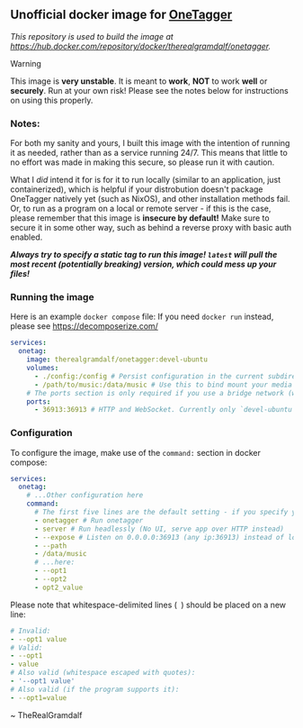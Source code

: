 ## **Unofficial** docker image for [OneTagger](https://github.com/Marekkon5/onetagger)

*This repository is used to build the image at https://hub.docker.com/repository/docker/therealgramdalf/onetagger.*


> [!WARNING]
> This image is **very unstable**. It is meant to **work**, **NOT** to work **well** or **securely**. Run at your own risk!
> Please see the notes below for instructions on using this properly.

### Notes:

For both my sanity and yours, I built this image with the intention of running it as needed, rather than as a service running 24/7. This means that little to no effort was made in making this secure, so please run it with caution.

What I *did* intend it for is for it to run locally (similar to an application, just containerized), which is helpful if your distrobution doesn't package OneTagger natively yet (such as NixOS), and other installation methods fail. Or, to run as a program on a local or remote server - if this is the case, please remember that this image is **insecure by default!** Make sure to secure it in some other way, such as behind a reverse proxy with basic auth enabled.

***Always try to specify a static tag to run this image! `latest` will pull the most recent (potentially breaking) version, which could mess up your files!***

### Running the image

Here is an example `docker compose` file:
If you need `docker run` instead, please see https://decomposerize.com/

```yaml
services:
  onetag:
    image: therealgramdalf/onetagger:devel-ubuntu
    volumes:
      - ./config:/config # Persist configuration in the current subdirectory `./config`
      - /path/to/music:/data/music # Use this to bind mount your media into the container (so onetagger can tag it)
    # The ports section is only required if you use a bridge network (which is the default)
    ports:
      - 36913:36913 # HTTP and WebSocket. Currently only `devel-ubuntu` supports a single port, 1.7.0 and older require multiple
```

### Configuration

To configure the image, make use of the `command:` section in docker compose:
```yaml
services:
  onetag:
    # ...Other configuration here
    command:
      # The first five lines are the default setting - if you specify your own flags, add them...
      - onetagger # Run onetagger
      - server # Run headlessly (No UI, serve app over HTTP instead)
      - --expose # Listen on 0.0.0.0:36913 (any ip:36913) instead of localhost:36913 (local machine only)
      - --path
      - /data/music
      # ...here:
      - --opt1
      - --opt2
      - opt2_value 
```
Please note that whitespace-delimited lines (` `) should be placed on a new line:
```yaml
# Invalid:
- --opt1 value
# Valid:
- --opt1
- value
# Also valid (whitespace escaped with quotes):
- '--opt1 value'
# Also valid (if the program supports it):
- --opt1=value
```

~ TheRealGramdalf